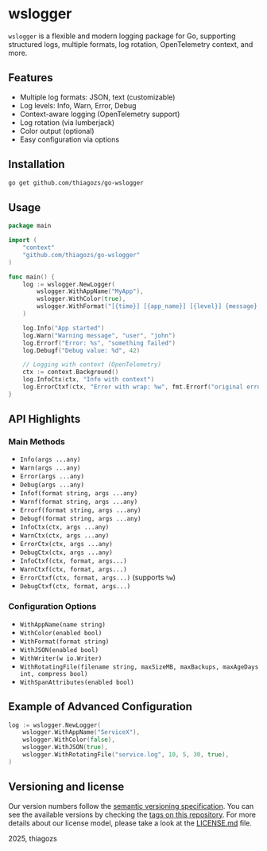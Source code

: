 
# wslogger

`wslogger` is a flexible and modern logging package for Go, supporting structured logs, multiple formats, log rotation, OpenTelemetry context, and more.

## Features

- Multiple log formats: JSON, text (customizable)
- Log levels: Info, Warn, Error, Debug
- Context-aware logging (OpenTelemetry support)
- Log rotation (via lumberjack)
- Color output (optional)
- Easy configuration via options

## Installation

```bash
go get github.com/thiagozs/go-wslogger
```

## Usage

```go
package main

import (
    "context"
    "github.com/thiagozs/go-wslogger"
)

func main() {
    log := wslogger.NewLogger(
        wslogger.WithAppName("MyApp"),
        wslogger.WithColor(true),
        wslogger.WithFormat("[{time}] [{app_name}] [{level}] {message} {extra}"),
    )

    log.Info("App started")
    log.Warn("Warning message", "user", "john")
    log.Errorf("Error: %s", "something failed")
    log.Debugf("Debug value: %d", 42)

    // Logging with context (OpenTelemetry)
    ctx := context.Background()
    log.InfoCtx(ctx, "Info with context")
    log.ErrorCtxf(ctx, "Error with wrap: %w", fmt.Errorf("original error"))
}
```

## API Highlights

### Main Methods

- `Info(args ...any)`
- `Warn(args ...any)`
- `Error(args ...any)`
- `Debug(args ...any)`
- `Infof(format string, args ...any)`
- `Warnf(format string, args ...any)`
- `Errorf(format string, args ...any)`
- `Debugf(format string, args ...any)`
- `InfoCtx(ctx, args ...any)`
- `WarnCtx(ctx, args ...any)`
- `ErrorCtx(ctx, args ...any)`
- `DebugCtx(ctx, args ...any)`
- `InfoCtxf(ctx, format, args...)`
- `WarnCtxf(ctx, format, args...)`
- `ErrorCtxf(ctx, format, args...)` (supports `%w`)
- `DebugCtxf(ctx, format, args...)`

### Configuration Options

- `WithAppName(name string)`
- `WithColor(enabled bool)`
- `WithFormat(format string)`
- `WithJSON(enabled bool)`
- `WithWriter(w io.Writer)`
- `WithRotatingFile(filename string, maxSizeMB, maxBackups, maxAgeDays int, compress bool)`
- `WithSpanAttributes(enabled bool)`

## Example of Advanced Configuration

```go
log := wslogger.NewLogger(
    wslogger.WithAppName("ServiceX"),
    wslogger.WithColor(false),
    wslogger.WithJSON(true),
    wslogger.WithRotatingFile("service.log", 10, 5, 30, true),
)
```

## Versioning and license

Our version numbers follow the [semantic versioning specification](http://semver.org/). You can see the available versions by checking the [tags on this repository](https://github.com/thiagozs/go-wslogger/tags). For more details about our license model, please take a look at the [LICENSE.md](LICENSE.md) file.

2025, thiagozs
